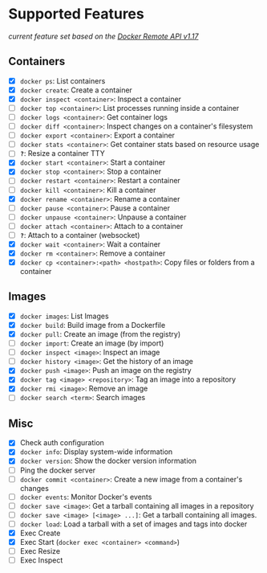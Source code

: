 # Supported Features

*current feature set based on the [Docker Remote API v1.17](https://docs.docker.com/reference/api/docker_remote_api_v1.17/)*

## Containers

* [x] `docker ps`: List containers
* [x] `docker create`: Create a container
* [x] `docker inspect <container>`: Inspect a container
* [ ] `docker top <container>`: List processes running inside a container
* [ ] `docker logs <container>`: Get container logs
* [ ] `docker diff <container>`: Inspect changes on a container's filesystem
* [ ] `docker export <container>`: Export a container
* [ ] `docker stats <container>`: Get container stats based on resource usage
* [ ] **`?`**: Resize a container TTY
* [x] `docker start <container>`: Start a container
* [x] `docker stop <container>`: Stop a container
* [ ] `docker restart <container>`: Restart a container
* [ ] `docker kill <container>`: Kill a container
* [x] `docker rename <container>`: Rename a container
* [ ] `docker pause <container>`: Pause a container
* [ ] `docker unpause <container>`: Unpause a container
* [ ] `docker attach <container>`: Attach to a container
* [ ] **`?`**: Attach to a container (websocket)
* [x] `docker wait <container>`: Wait a container
* [x] `docker rm <container>`: Remove a container
* [x] `docker cp <container>:<path> <hostpath>`: Copy files or folders from a container

## Images

* [x] `docker images`: List Images
* [x] `docker build`: Build image from a Dockerfile
* [x] `docker pull`: Create an image (from the registry)
* [ ] `docker import`: Create an image (by import)
* [ ] `docker inspect <image>`: Inspect an image
* [ ] `docker history <image>`: Get the history of an image
* [x] `docker push <image>`: Push an image on the registry
* [x] `docker tag <image> <repository>`: Tag an image into a repository
* [x] `docker rmi <image>`: Remove an image
* [ ] `docker search <term>`: Search images

## Misc

* [x] Check auth configuration
* [x] `docker info`: Display system-wide information
* [x] `docker version`: Show the docker version information
* [ ] Ping the docker server
* [ ] `docker commit <container>`: Create a new image from a container's changes
* [ ] `docker events`: Monitor Docker's events
* [ ] `docker save <image>`: Get a tarball containing all images in a repository
* [ ] `docker save <image> [<image> ...]`: Get a tarball containing all images.
* [ ] `docker load`: Load a tarball with a set of images and tags into docker
* [x] Exec Create
* [x] Exec Start (`docker exec <container> <command>`)
* [ ] Exec Resize
* [ ] Exec Inspect
